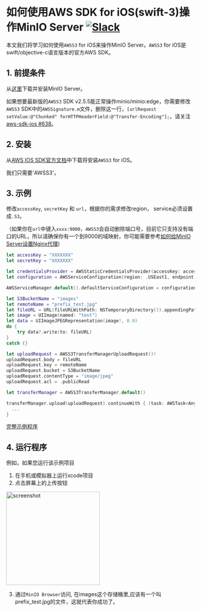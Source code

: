 # 如何使用AWS SDK for iOS(swift-3)操作MinIO Server [![Slack](https://slack.minio.io/slack?type=svg)](https://slack.minio.io)

本文我们将学习如何使用`AWSS3` for iOS来操作MinIO Server。`AWSS3` for iOS是swift/objective-c语言版本的官方AWS SDK。

## 1. 前提条件

从[这里](https://docs.minio.io/docs/minio-quickstart-guide)下载并安装MinIO Server。

如果想要最新版的`AWSS3` SDK v2.5.5能正常操作minio/minio:edge，你需要修改`AWSS3` SDK中的`AWSSignature.m`文件，删除这一行，`[urlRequest setValue:@"Chunked" forHTTPHeaderField:@"Transfer-Encoding"];`，请关注[aws-sdk-ios #638](https://github.com/aws/aws-sdk-ios/pull/638)。

## 2. 安装

从[AWS IOS SDK官方文档](http://docs.aws.amazon.com/mobile/sdkforios/developerguide/setup-aws-sdk-for-ios.html)中下载将安装`AWSS3` for iOS。

我们只需要'AWSS3'。

## 3. 示例

修改`accessKey`, `secretKey` 和 `url`，根据你的需求修改region， service必须设置成`.S3`。

（如果你在`url`中键入`xxxx:9000`，`AWSS3`会自动删除端口号，目前它只支持没有端口的URL，所以请确保你有一个到9000的域映射，你可能需要参考[如何给MinIO Server设置Nginx代理](https://docs.minio.io/docs/setup-nginx-proxy-with-minio))

``` swift
let accessKey = "XXXXXXX"
let secretKey = "XXXXXXX"

let credentialsProvider = AWSStaticCredentialsProvider(accessKey: accessKey, secretKey: secretKey)
let configuration = AWSServiceConfiguration(region: .USEast1, endpoint: AWSEndpoint(region: .USEast1, service: .S3, url: URL(string:"XXXXXX")),credentialsProvider: credentialsProvider)

AWSServiceManager.default().defaultServiceConfiguration = configuration

let S3BucketName = "images"
let remoteName = "prefix_test.jpg"
let fileURL = URL(fileURLWithPath: NSTemporaryDirectory()).appendingPathComponent(remoteName)
let image = UIImage(named: "test")
let data = UIImageJPEGRepresentation(image!, 0.9)
do {
    try data?.write(to: fileURL)
}
catch {}

let uploadRequest = AWSS3TransferManagerUploadRequest()!
uploadRequest.body = fileURL
uploadRequest.key = remoteName
uploadRequest.bucket = S3BucketName
uploadRequest.contentType = "image/jpeg"
uploadRequest.acl = .publicRead

let transferManager = AWSS3TransferManager.default()

transferManager.upload(uploadRequest).continueWith { (task: AWSTask<AnyObject>) -> Any? in
  ...
}
```

[完整示例程序](https://github.com/atom2ueki/minio-ios-example)

## 4. 运行程序

例如，如果您运行该示例项目
1. 在手机或模拟器上运行xcode项目
2. 点击屏幕上的上传按钮

<img src="../screenshots/iOS-test-app.png" alt="screenshot" height="250">

3. 通过`MinIO Browser`访问, 在images这个存储桶里,应该有一个叫prefix_test.jpg的文件，这就代表你成功了。 
